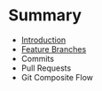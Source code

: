 # Summary

* [Introduction](README.md)
* [Feature Branches](feature_branches.md)
* Commits
* Pull Requests
* Git Composite Flow

